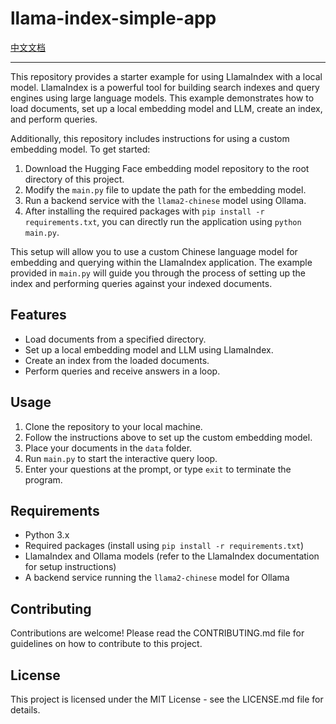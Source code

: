 # llama-index-simple-app

[中文文档](README_zh.md)

---

This repository provides a starter example for using LlamaIndex with a local model. LlamaIndex is a powerful tool for building search indexes and query engines using large language models. This example demonstrates how to load documents, set up a local embedding model and LLM, create an index, and perform queries.

Additionally, this repository includes instructions for using a custom embedding model. To get started:

1. Download the Hugging Face embedding model repository to the root directory of this project.
2. Modify the `main.py` file to update the path for the embedding model.
3. Run a backend service with the `llama2-chinese` model using Ollama.
4. After installing the required packages with `pip install -r requirements.txt`, you can directly run the application using `python main.py`.

This setup will allow you to use a custom Chinese language model for embedding and querying within the LlamaIndex application. The example provided in `main.py` will guide you through the process of setting up the index and performing queries against your indexed documents.

## Features

- Load documents from a specified directory.
- Set up a local embedding model and LLM using LlamaIndex.
- Create an index from the loaded documents.
- Perform queries and receive answers in a loop.

## Usage

1. Clone the repository to your local machine.
2. Follow the instructions above to set up the custom embedding model.
3. Place your documents in the `data` folder.
4. Run `main.py` to start the interactive query loop.
5. Enter your questions at the prompt, or type `exit` to terminate the program.

## Requirements

- Python 3.x
- Required packages (install using `pip install -r requirements.txt`)
- LlamaIndex and Ollama models (refer to the LlamaIndex documentation for setup instructions)
- A backend service running the `llama2-chinese` model for Ollama

## Contributing

Contributions are welcome! Please read the CONTRIBUTING.md file for guidelines on how to contribute to this project.

## License

This project is licensed under the MIT License - see the LICENSE.md file for details.
